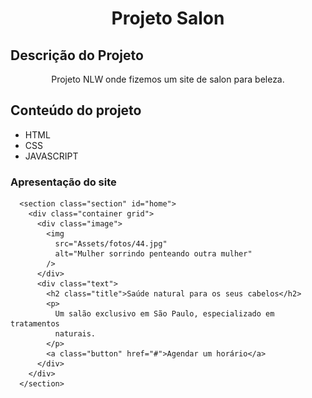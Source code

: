 <h1 align="center">Projeto Salon</h1>

## Descrição do Projeto

<p align="center">Projeto NLW onde fizemos um site de salon para beleza.</p>

<h2>Conteúdo do projeto</h2>

<ul>
  <li>HTML</li>
  <li>CSS</li>
  <li>JAVASCRIPT</li>
</ul>

<h3>Apresentação do site</h3>

 <!-- HOME -->
      <section class="section" id="home">
        <div class="container grid">
          <div class="image">
            <img
              src="Assets/fotos/44.jpg"
              alt="Mulher sorrindo penteando outra mulher"
            />
          </div>
          <div class="text">
            <h2 class="title">Saúde natural para os seus cabelos</h2>
            <p>
              Um salão exclusivo em São Paulo, especializado em tratamentos
              naturais.
            </p>
            <a class="button" href="#">Agendar um horário</a>
          </div>
        </div>
      </section>

          
